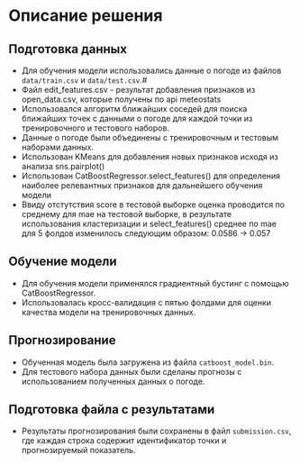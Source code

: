 # Описание решения

## Подготовка данных
- Для обучения модели использовались данные о погоде из файлов `data/train.csv` и `data/test.csv`.#
- Файл edit_features.csv - результат добавления признаков из open_data.csv, которые получены по api meteostats
- Использовался алгоритм ближайших соседей для поиска ближайших точек с данными о погоде для каждой точки из тренировочного и тестового наборов.
- Данные о погоде были объединены с тренировочным и тестовым наборами данных.
- Использован KMeans для добавления новых признаков исходя из анализа sns.pairplot()
- Использован CatBoostRegressor.select_features() для определения наиболее релевантных признаков для дальнейшего обучения модели
- Ввиду отстутствия score в тестовой выборке оценка проводится по среднему для mae на тестовой выборке, в результате использования кластеризации и select_features() среднее по mae для 5 фолдов изменилось следующим образом: 0.0586 -> 0.057

## Обучение модели

- Для обучения модели применялся градиентный бустинг с помощью CatBoostRegressor.
- Использовалась кросс-валидация с пятью фолдами для оценки качества модели на тренировочных данных.

## Прогнозирование

- Обученная модель была загружена из файла `catboost_model.bin`.
- Для тестового набора данных были сделаны прогнозы с использованием полученных данных о погоде.

## Подготовка файла с результатами

- Результаты прогнозирования были сохранены в файл `submission.csv`, где каждая строка содержит идентификатор точки и прогнозируемый показатель.
